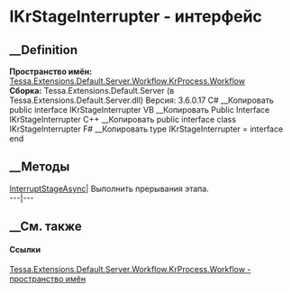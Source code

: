 # IKrStageInterrupter - интерфейс
##  __Definition
 **Пространство имён:**
[Tessa.Extensions.Default.Server.Workflow.KrProcess.Workflow](N_Tessa_Extensions_Default_Server_Workflow_KrProcess_Workflow.htm)  
 **Сборка:** Tessa.Extensions.Default.Server (в
Tessa.Extensions.Default.Server.dll) Версия: 3.6.0.17
C# __Копировать
     public interface IKrStageInterrupter
VB __Копировать
     Public Interface IKrStageInterrupter
C++ __Копировать
     public interface class IKrStageInterrupter
F# __Копировать
     type IKrStageInterrupter = interface end
##  __Методы
[InterruptStageAsync](M_Tessa_Extensions_Default_Server_Workflow_KrProcess_Workflow_IKrStageInterrupter_InterruptStageAsync.htm)|
Выполнить прерывания этапа.  
---|---  
## __См. также
#### Ссылки
[Tessa.Extensions.Default.Server.Workflow.KrProcess.Workflow - пространство
имён](N_Tessa_Extensions_Default_Server_Workflow_KrProcess_Workflow.htm)
